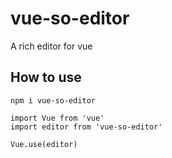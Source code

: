 # vue-so-editor
A rich editor for vue

## How to use

```
npm i vue-so-editor
```

```
import Vue from 'vue'
import editor from 'vue-so-editor'

Vue.use(editor)
```
